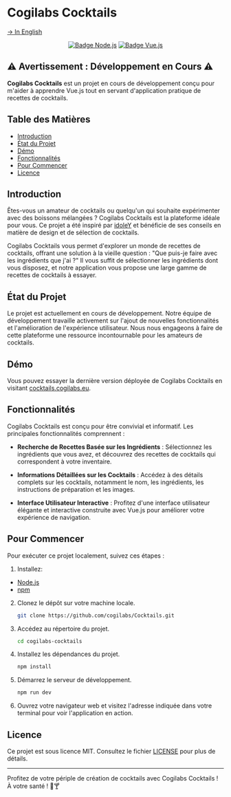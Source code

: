 # Cogilabs Cocktails
[→ In English](/README.md)

<p align="center">
    <a href="https://nodejs.org/" target="_blank"><img alt="Badge Node.js" title="Utilise Node.js !" src="https://img.shields.io/badge/node.js-233056?style=for-the-badge&logo=node.js&logoColor=white"/></a>
    <a href="https://vuejs.org/" target="_blank"><img alt="Badge Vue.js" title="Utilise Vue.js !" src="https://img.shields.io/badge/vue.js-%234FC08D.svg?&style=for-the-badge&logo=vue.js&logoColor=white" /></a>
</p>


## ⚠️ Avertissement : Développement en Cours ⚠️

**Cogilabs Cocktails** est un projet en cours de développement conçu pour m'aider à apprendre Vue.js tout en servant d'application pratique de recettes de cocktails.

## Table des Matières

- [Introduction](#introduction)
- [État du Projet](#état-du-projet)
- [Démo](#démo)
- [Fonctionnalités](#fonctionnalités)
- [Pour Commencer](#pour-commencer)
- [Licence](#licence)

## Introduction

Êtes-vous un amateur de cocktails ou quelqu'un qui souhaite expérimenter avec des boissons mélangées ? Cogilabs Cocktails est la plateforme idéale pour vous. Ce projet a été inspiré par [idoleY](https://github.com/idoleY) et bénéficie de ses conseils en matière de design et de sélection de cocktails.

Cogilabs Cocktails vous permet d'explorer un monde de recettes de cocktails, offrant une solution à la vieille question : "Que puis-je faire avec les ingrédients que j'ai ?" Il vous suffit de sélectionner les ingrédients dont vous disposez, et notre application vous propose une large gamme de recettes de cocktails à essayer.

## État du Projet

Le projet est actuellement en cours de développement. Notre équipe de développement travaille activement sur l'ajout de nouvelles fonctionnalités et l'amélioration de l'expérience utilisateur. Nous nous engageons à faire de cette plateforme une ressource incontournable pour les amateurs de cocktails.

## Démo

Vous pouvez essayer la dernière version déployée de Cogilabs Cocktails en visitant [cocktails.cogilabs.eu](https://cocktails.cogilabs.eu).

## Fonctionnalités

Cogilabs Cocktails est conçu pour être convivial et informatif. Les principales fonctionnalités comprennent :

- **Recherche de Recettes Basée sur les Ingrédients** : Sélectionnez les ingrédients que vous avez, et découvrez des recettes de cocktails qui correspondent à votre inventaire.

- **Informations Détaillées sur les Cocktails** : Accédez à des détails complets sur les cocktails, notamment le nom, les ingrédients, les instructions de préparation et les images.

- **Interface Utilisateur Interactive** : Profitez d'une interface utilisateur élégante et interactive construite avec Vue.js pour améliorer votre expérience de navigation.

## Pour Commencer

Pour exécuter ce projet localement, suivez ces étapes :

1. Installez:
- [Node.js](https://nodejs.org/)
- [npm](https://www.npmjs.com/)

2. Clonez le dépôt sur votre machine locale.

   ```bash
   git clone https://github.com/cogilabs/Cocktails.git
   ```

3. Accédez au répertoire du projet.

   ```bash
   cd cogilabs-cocktails
   ```

4. Installez les dépendances du projet.

   ```bash
   npm install
   ```

5. Démarrez le serveur de développement.

   ```bash
   npm run dev
   ```

6. Ouvrez votre navigateur web et visitez l'adresse indiquée dans votre terminal pour voir l'application en action.

## Licence

Ce projet est sous licence MIT. Consultez le fichier [LICENSE](/LICENSE) pour plus de détails.

---

Profitez de votre périple de création de cocktails avec Cogilabs Cocktails ! À votre santé ! 🍹🍸

